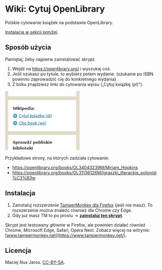 # Wiki: Cytuj OpenLibrary

Polskie cytowanie książek na podstawie OpenLibrary.

[Instalacja w sekcji poniżej](#instalacja).

Sposób użycia
--------------------
Pamiętaj, żeby najpierw zainstalować skrypt.

1. Wejdź na https://openlibrary.org/ i wyszukaj coś.
2. Jeśli szukasz po tytule, to wybierz potem wydanie. (szukanie po ISBN powinno zaprowadzić cię do konkretnego wydania)
3. Z boku znajdziesz linki do cytowania wpisu („Cytuj książkę (pl)”).

<img src="https://raw.githubusercontent.com/Eccenux/wiki-CytujOpenLibrary/master/image/screen_cytuj.png" width="" alt="Screen. Wikipedia: Cytuj książkę (pl), Cite book (en).">

Przykładowe strony, na których zadziała cytowanie:

 - https://openlibrary.org/books/OL34043239M/Miriam_Hopkins
 - https://openlibrary.org/books/OL31136126M/Igraszki_literackie_polonist%C3%B3w


Instalacja
--------------------

1. Zainstaluj rozszerzenie [TamperMonkey dla Firefox](https://addons.mozilla.org/pl/firefox/addon/tampermonkey/) (jeśli nie masz). To rozszerzenie można znaleźć również dla Chrome czy Edge.
2. Gdy już masz TM to po prostu &rarr; **[zainstaluj ten skrypt](https://github.com/Eccenux/wiki-CytujOpenLibrary/raw/master/CytujOpenLibrary.user.js)**.

Skrypt jest testowany głównie w Firefox, ale powinien działać również Chrome, Microsoft Edge, Safari, Opera Next. Zobacz więcej na witrynie: [www.tampermonkey.net](https://www.tampermonkey.net/). 

Licencja
--------------------

Maciej Nux Jaros.
[CC-BY-SA](https://creativecommons.org/licenses/by-sa/3.0/).
